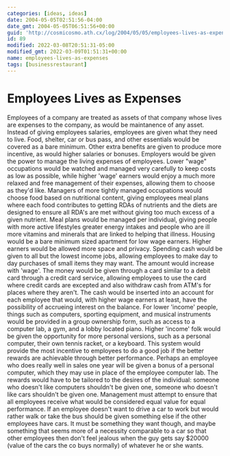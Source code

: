 ```yaml
---
categories: [ideas, ideas]
date: 2004-05-05T02:51:56-04:00
date_gmt: 2004-05-05T06:51:56+00:00
guid: 'http://cosmicosmo.ath.cx/log/2004/05/05/employees-lives-as-expenses/'
id: 89
modified: 2022-03-08T20:51:31-05:00
modified_gmt: 2022-03-09T01:51:31+00:00
name: employees-lives-as-expenses
tags: [businessrestaurant]
---
```


Employees Lives as Expenses
===========================

Employees of a company are treated as assets of that company whose lives are expenses to the company, as would be maintanence of any asset. Instead of giving employees salaries, employees are given what they need to live. Food, shelter, car or bus pass, and other essentials would be covered as a bare minimum. Other extra benefits are given to produce more incentive, as would higher salaries or bonuses. 
Employers would be given the power to manage the living expenses of employees. Lower "wage" occupations would be watched and managed very carefully to keep costs as low as possible, while higher 'wage' earners would enjoy a much more relaxed and free management of their expenses, allowing them to choose as they'd like. 
Managers of more tightly managed occupations would choose food based on nutritional content, giving employees meal plans where each food contributes to getting RDAs of nutrients and the diets are designed to ensure all RDA's are met without giving too much excess of a given nutrient. Meal plans would be managed per individual, giving people with more active lifestyles greater energy intakes and people who are ill more vitamins and minerals that are linked to helping that illness. 
Housing would be a bare minimum sized apartment for low wage earners. Higher earners would be allowed more space and privacy.
Spending cash would be given to all but the lowest income jobs, allowing employees to make day to day purchases of small items they may want. The amount would increase with 'wage'. The money would be given through a card similar to a debit card through a credit card service, allowing employees to use the card where credit cards are excepted and also withdraw cash from ATM's for places where they aren't. The cash would be inserted into an account for each employee that would, with higher wage earners at least, have the possibility of accrueing interest on the balance. 
For lower 'income' people, things such as computers, sporting equipment, and musical instruments would be provided in a group ownership form, such as access to a computer lab, a gym, and a lobby located piano. Higher 'income' folk would be given the opportunity for more personal versions, such as a personal computer, their own tennis racket, or a keyboard. 
This system would provide the most incentive to employees to do a good job if the better rewards are achievable through better performance. Perhaps an employee who does really well in sales one year will be given a bonus of a personal computer, which they may use in place of the employee computer lab. The rewards would have to be tailored to the desires of the individual: someone who doesn't like computers shouldn't be given one, someone who doesn't like cars shouldn't be given one. Management must attempt to ensure that all employees receive what would be considered equal value for equal performance. If an employee doesn't want to drive a car to work but would rather walk or take the bus should be given something else if the other employees have cars. It must be something they want though, and maybe something that seems more of a necessity comparable to a car so that other employees then don't feel jealous when the guy gets say $20000 (value of the cars the co buys normally) of whatever he or she wants.
